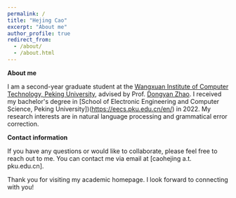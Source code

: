```yaml
---
permalink: /
title: "Hejing Cao"
excerpt: "About me"
author_profile: true
redirect_from: 
  - /about/
  - /about.html
---
```


**About me**

I am a second-year graduate student at the [Wangxuan Institute of Computer Technology, Peking University](https://www.icst.pku.edu.cn/english/about_us/introduction/index.htm), advised by Prof. [Dongyan Zhao](https://www.wict.pku.edu.cn/zhaodongyan/en/). I received my bachelor's degree in [School of Electronic Engineering and Computer Science, Peking University])(https://eecs.pku.edu.cn/en/) in 2022. My research interests are in natural language processing and grammatical error correction.

**Contact information**

If you have any questions or would like to collaborate, please feel free to reach out to me. You can contact me via email at [caohejing a.t. pku.edu.cn].

Thank you for visiting my academic homepage. I look forward to connecting with you!

